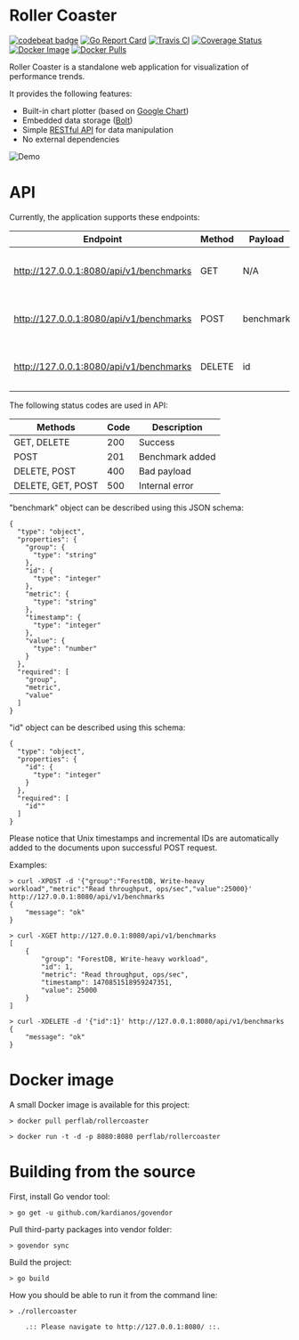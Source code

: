Roller Coaster
==============

[![codebeat badge](https://codebeat.co/badges/1bb5e253-f9f3-4bda-a3d9-d469e64bff78)](https://codebeat.co/projects/github-com-pavel-paulau-rollercoaster)
[![Go Report Card](https://goreportcard.com/badge/github.com/pavel-paulau/rollercoaster)](https://goreportcard.com/report/github.com/pavel-paulau/rollercoaster)
[![Travis CI](https://travis-ci.org/pavel-paulau/rollercoaster.svg?branch=master)](https://travis-ci.org/pavel-paulau/rollercoaster)
[![Coverage Status](https://coveralls.io/repos/github/pavel-paulau/rollercoaster/badge.svg?branch=master)](https://coveralls.io/github/pavel-paulau/rollercoaster?branch=master)
[![Docker Image](https://images.microbadger.com/badges/image/perflab/rollercoaster.svg)](http://microbadger.com/images/perflab/rollercoaster)
[![Docker Pulls](https://img.shields.io/docker/pulls/perflab/rollercoaster.svg?maxAge=3600)](https://hub.docker.com/r/perflab/rollercoaster/)

Roller Coaster is a standalone web application for visualization of performance trends.

It provides the following features:

* Built-in chart plotter (based on [Google Chart](https://developers.google.com/chart/))
* Embedded data storage ([Bolt](https://github.com/boltdb/bolt))
* Simple [RESTful API](https://github.com/gin-gonic/gin) for data manipulation
* No external dependencies

![Demo](http://i.imgur.com/F5MUDwg.png)

API
===

Currently, the application supports these endpoints: 

| Endpoint                                | Method | Payload   | Description                                      |
|-----------------------------------------|--------|-----------|--------------------------------------------------|
| http://127.0.0.1:8080/api/v1/benchmarks | GET    | N/A       | Gets a list of all "benchmark" objects           |
| http://127.0.0.1:8080/api/v1/benchmarks | POST   | benchmark | Adds a new "benchmark" object to the data bucket |
| http://127.0.0.1:8080/api/v1/benchmarks | DELETE | id        | Deletes an existing "benchmark" object by id     |

The following status codes are used in API:

| Methods           | Code | Description     |
|-------------------|------|-----------------|
| GET, DELETE       | 200  | Success         |
| POST              | 201  | Benchmark added |
| DELETE, POST      | 400  | Bad payload     |
| DELETE, GET, POST | 500  | Internal error  |

"benchmark" object can be described using this JSON schema:

```
{
  "type": "object",
  "properties": {
    "group": {
      "type": "string"
    },
    "id": {
      "type": "integer"
    },
    "metric": {
      "type": "string"
    },
    "timestamp": {
      "type": "integer"
    },
    "value": {
      "type": "number"
    }
  },
  "required": [
    "group",
    "metric",
    "value"
  ]
}
```

"id" object can be described using this schema:

```
{
  "type": "object",
  "properties": {
    "id": {
      "type": "integer"
    }
  },
  "required": [
    "id""
  ]
}
```

Please notice that Unix timestamps and incremental IDs are automatically added to the documents upon successful POST request.

Examples:

```
> curl -XPOST -d '{"group":"ForestDB, Write-heavy workload","metric":"Read throughput, ops/sec","value":25000}' http://127.0.0.1:8080/api/v1/benchmarks
{
    "message": "ok"
}
```

```
> curl -XGET http://127.0.0.1:8080/api/v1/benchmarks
[
    {
        "group": "ForestDB, Write-heavy workload",
        "id": 1,
        "metric": "Read throughput, ops/sec",
        "timestamp": 1470851518959247351,
        "value": 25000
    }
]
```

```
> curl -XDELETE -d '{"id":1}' http://127.0.0.1:8080/api/v1/benchmarks
{
    "message": "ok"
}
```

Docker image
============

A small Docker image is available for this project:

```
> docker pull perflab/rollercoaster

> docker run -t -d -p 8080:8080 perflab/rollercoaster
```

Building from the source
========================

First, install Go vendor tool:

```
> go get -u github.com/kardianos/govendor
```

Pull third-party packages into vendor folder:

```
> govendor sync
```

Build the project:

```
> go build
```

How you should be able to run it from the command line:

```
> ./rollercoaster 

	.:: Please navigate to http://127.0.0.1:8080/ ::.
```
